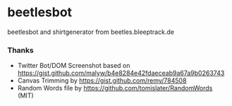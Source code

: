 # beetlesbot
beetlesbot and shirtgenerator from beetles.bleeptrack.de



### Thanks

* Twitter Bot/DOM Screenshot based on https://gist.github.com/malyw/b4e8284e42fdaeceab9a67a9b0263743
* Canvas Trimming by https://gist.github.com/remy/784508
* Random Words file by https://github.com/tomislater/RandomWords (MIT)